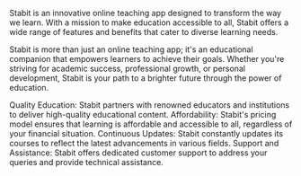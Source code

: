 Stabit is an innovative online teaching app designed to transform the way we learn. With a mission to make education accessible to all, Stabit offers a wide range of features and benefits that cater to diverse learning needs.


Stabit is more than just an online teaching app; it's an educational companion that empowers learners to achieve their goals. Whether you're striving for academic success, professional growth, or personal development, Stabit is your path to a brighter future through the power of education.

Quality Education: Stabit partners with renowned educators and institutions to deliver high-quality educational content.
Affordability: Stabit's pricing model ensures that learning is affordable and accessible to all, regardless of your financial situation.
Continuous Updates: Stabit constantly updates its courses to reflect the latest advancements in various fields.
Support and Assistance: Stabit offers dedicated customer support to address your queries and provide technical assistance.
